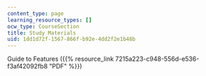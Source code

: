 ```yaml
---
content_type: page
learning_resource_types: []
ocw_type: CourseSection
title: Study Materials
uid: 1dd1d72f-1567-866f-b92e-4dd2f2e1b48b
---
```


Guide to Features ({{% resource_link 7215a223-c948-556d-e536-f3af42092fb8 "PDF" %}})
